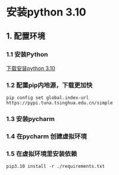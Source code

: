 # **安装python 3.10**


## 1. 配置环境 ##

### 1.1 安装Python ###

[下载安装python 3.10](https://www.python.org/ftp/python/3.10.11/python-3.10.11-amd64.exe)


### 1.2 配置pip内地源，下载更加快 ###

`pip config set global.index-url https://pypi.tuna.tsinghua.edu.cn/simple`
 

### 1.3 安装pycharm ###


### 1.4 在pycharm 创建虚拟环境 ###

### 1.5 在虚拟环境里安装依赖 ###

`pip3.10 install -r ./requirements.txt`

